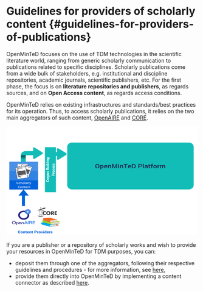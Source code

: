 # Guidelines for providers of scholarly content {#guidelines-for-providers-of-publications}

OpenMinTeD focuses on the use of TDM technologies in the scientific literature world, ranging from generic scholarly communication to publications related to specific disciplines. Scholarly publications come from a wide bulk of stakeholders, e.g. institutional and discipline repositories, academic journals, scientific publishers, etc. For the first phase, the focus is on **literature repositories and publishers**, as regards sources, and on **Open Access content**, as regards access conditions.

OpenMinTeD relies on existing infrastructures and standards/best practices for its operation. Thus, to access scholarly publications, it relies on the two main aggregators of such content, [OpenAIRE](http://www.openaire.eu) and [CORE](http://core.ac.uk).

![](/assets/2a.png)

If you are a publisher or a repository of scholarly works and wish to provide your resources in OpenMinTeD for TDM purposes, you can:

* deposit them through one of the aggregators, following their respective guidelines and procedures - for more information, see [here](/guidelines_for_providers_of_publications/instructions_for_publication_repositories_librari.md),
* provide them directly into OpenMinTeD by implementing a content connector as described [here](/guidelines_for_providers_of_publications/instructions_for_aggregators.md).



